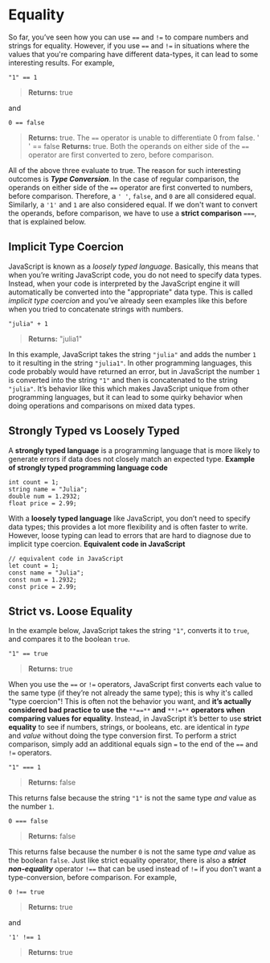 # Equality
So far, you’ve seen how you can use `==` and `!=` to compare numbers and strings for equality. However, if you use `==` and `!=` in situations where the values that you're comparing have different data-types, it can lead to some interesting results. For example,

    "1" == 1
> **Returns:** true

and

    0 == false
> **Returns:** true. The `==` operator is unable to differentiate 0 from false.
    ' ' == false
> **Returns:** true. Both the operands on either side of the `==` operator are first converted to zero, before comparison.

All of the above three evaluate to true. The reason for such interesting outcomes is ***Type Conversion***. In the case of regular comparison, the operands on either side of the `==` operator are first converted to numbers, before comparison. Therefore, a `' '`, `false`, and `0` are all considered equal. Similarly, a `'1'` and `1` are also considered equal. If we don't want to convert the operands, before comparison, we have to use a **strict comparison** `===`, that is explained below.

## **Implicit Type Coercion**

JavaScript is known as a *loosely typed language*.
Basically, this means that when you’re writing JavaScript code, you do not need to specify data types. Instead, when your code is interpreted by the JavaScript engine it will automatically be converted into the "appropriate" data type. This is called *implicit type coercion* and you’ve already seen examples like this before when you tried to concatenate strings with numbers.

    "julia" + 1
> **Returns:** "julia1"

In this example, JavaScript takes the string `"julia"` and adds the number `1` to it resulting in the string `"julia1"`. In other programming languages, this code probably would have returned an error, but in JavaScript the number `1` is converted into the string `"1"` and then is concatenated to the string `"julia"`.
It’s behavior like this which makes JavaScript unique from other programming languages, but it can lead to some quirky behavior when doing operations and comparisons on mixed data types.

## **Strongly Typed vs Loosely Typed**

A **strongly typed language** is a programming language that is more likely to generate errors if data does not closely match an expected type.
**Example of strongly typed programming language code**

    int count = 1;
    string name = "Julia";
    double num = 1.2932;
    float price = 2.99;

With a **loosely typed language** like JavaScript, you don’t need to specify data types; this provides a lot more flexibility and is often faster to write. However, loose typing can lead to errors that are hard to diagnose due to implicit type coercion.
**Equivalent code in JavaScript**

    // equivalent code in JavaScript
    let count = 1; 
    const name = "Julia";
    const num = 1.2932;
    const price = 2.99;
## **Strict vs. Loose Equality**

In the example below, JavaScript takes the string `"1"`, converts it to `true`, and compares it to the boolean `true`.

    "1" == true
> **Returns:** true

When you use the `==` or `!=` operators, JavaScript first converts each value to the same type (if they’re not already the same type); this is why it's called "type coercion"! This is often not the behavior you want, and **it’s actually considered bad practice to use the** `**==**` **and** `**!=**` **operators when comparing values for equality**.
Instead, in JavaScript it’s better to use **strict equality** to see if numbers, strings, or booleans, etc. are identical in *type* and *value* without doing the type conversion first. To perform a strict comparison, simply add an additional equals sign `=` to the end of the `==` and `!=` operators.

    "1" === 1
> **Returns:** false

This returns false because the string `"1"` is not the same type *and* value as the number `1`.

    0 === false
> **Returns:** false

This returns false because the number `0` is not the same type *and* value as the boolean `false`. Just like strict equality operator, there is also a ***strict non-equality*** operator `!==` that can be used instead of `!=` if you don't want a type-conversion, before comparison. For example,

    0 !== true
> **Returns:** true

and

    '1' !== 1
> **Returns:** true

